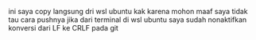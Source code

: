 ini saya copy langsung dri wsl ubuntu kak karena mohon maaf saya tidak tau cara pushnya jika dari terminal di wsl ubuntu
saya sudah nonaktifkan konversi dari LF ke CRLF pada git
